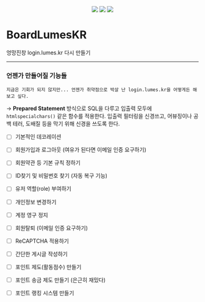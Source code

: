 <p align = "center">
 <img src="https://img.shields.io/github/languages/code-size/lumes-board/BoardLumesKR">
 <img src="https://img.shields.io/tokei/lines/github/lumes-board/BoardLumesKR">
 <img src="https://img.shields.io/github/languages/top/lumes-board/BoardLumesKR">
</p>

# BoardLumesKR
엉망진창 login.lumes.kr 다시 만들기
 
* * *
### 언젠가 만들어질 기능들
`지금은 기회가 되지 않지만... 언젠가 취약점으로 박살 난 login.lumes.kr을 어떻게든 해 보고 싶다.`   

-> **Prepared Statement** 방식으로 SQL을 다루고 입출력 모두에 `htmlspecialchars()` 같은 함수를 적용한다. 입출력 필터링을 신경쓰고, 어뷰징이나 공백 테러, 도배질 등을 막기 위해 신경을 쓰도록 한다.

- [ ] 기본적인 데코레이션
- [ ] 회원가입과 로그아웃 (여유가 된다면 이메일 인증 요구하기)
- [ ] 회원약관 등 기본 규칙 정하기
- [ ] ID찾기 및 비밀번호 찾기 (자동 복구 기능)
- [ ] 유저 역할(role) 부여하기
- [ ] 개인정보 변경하기
- [ ] 계정 영구 정지
- [ ] 회원탈퇴 (이메일 인증 요구하기)
- [ ] ReCAPTCHA 적용하기

- [ ] 간단한 게시글 작성하기
- [ ] 포인트 제도(활동점수) 만들기
- [ ] 포인트 송금 제도 만들기 (은근히 재밌다)
- [ ] 포인트 랭킹 시스템 만들기 
